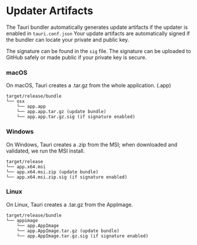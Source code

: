 # Updater Artifacts

The Tauri bundler automatically generates update artifacts if the updater is
enabled in `tauri.conf.json` Your update artifacts are automatically signed if
the bundler can locate your private and public key.

The signature can be found in the `sig` file. The signature can be uploaded to
GitHub safely or made public if your private key is secure.

### macOS

On macOS, Tauri creates a .tar.gz from the whole application. (.app)

```text
target/release/bundle
└── osx
    └── app.app
    └── app.app.tar.gz (update bundle)
    └── app.app.tar.gz.sig (if signature enabled)
```

### Windows

On Windows, Tauri creates a .zip from the MSI; when downloaded and validated, we
run the MSI install.

```text
target/release
└── app.x64.msi
└── app.x64.msi.zip (update bundle)
└── app.x64.msi.zip.sig (if signature enabled)
```

### Linux

On Linux, Tauri creates a .tar.gz from the AppImage.

```text
target/release/bundle
└── appimage
    └── app.AppImage
    └── app.AppImage.tar.gz (update bundle)
    └── app.AppImage.tar.gz.sig (if signature enabled)
```
